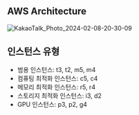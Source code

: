 ## AWS Architecture

![KakaoTalk_Photo_2024-02-08-20-30-09](https://github.com/wlstmd/learn-AWS/assets/127307160/f9630d68-8edc-4b4e-a77d-0317146291c7)

## 인스턴스 유형

- 범용 인스턴스: t3, t2, m5, m4
- 컴퓨팅 최적화 인스턴스: c5, c4
- 메모리 최적화 인스턴스: r5, r4
- 스토리지 최적화 인스턴스: i3, d2
- GPU 인스턴스: p3, p2, g4
